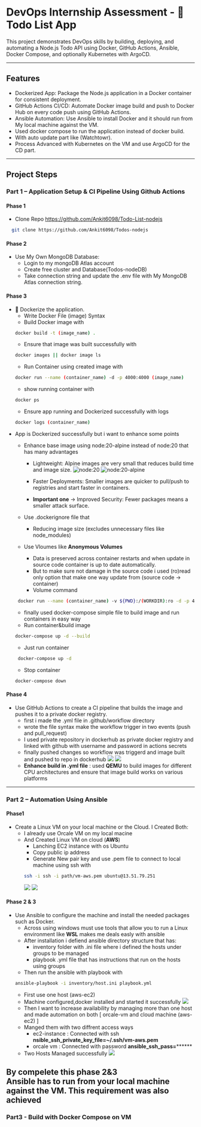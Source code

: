 #  DevOps Internship Assessment - 📝Todo List App

This project demonstrates DevOps skills by building, deploying, and automating a Node.js Todo API using Docker, GitHub Actions, Ansible, Docker Compose, and optionally Kubernetes with ArgoCD.

---
## Features

- Dockerized App: Package the Node.js application in a Docker container for consistent deployment.
- GitHub Actions CI/CD: Automate Docker image build and push to Docker Hub on every code push using GitHub Actions.
- Ansible Automation: Use Ansible to install Docker and it should run from My local machine against the VM.
- Used docker compose to run the application instead of docker build.
- With auto update part like (Watchtowr).
- Process Advanced with Kubernetes on the VM and use ArgoCD for the CD part.

---

## Project Steps
###  **Part 1 – Application Setup & CI Pipeline Using Github Actions**
#### Phase 1
- Clone Repo https://github.com/Ankit6098/Todo-List-nodejs 
```bash
  git clone https://github.com/Ankit6098/Todos-nodejs
```
#### Phase 2
- Use My Own MongoDB Database:
  - Login to my mongoDB Atlas account 
  - Create free cluster and Database(Todos-nodeDB)
  - Take connection string and update the .env file with My MongoDB Atlas connection string.
#### Phase 3
- 🐳 Dockerize the application.
  - Write Docker File (image) Syntax
  - Build Docker image with
  ```bash
  docker build -t (image_name) .
  ```
  - Ensure that image was built successfully with
  ```bash
  docker images || docker image ls
  ```
  - Run Container using created image with 
  ```bash
  docker run --name (container_name) -d -p 4000:4000 (image_name)
  ```
  - show running container with 
  ```bash
  docker ps
  ```
  - Ensure app running and Dockerized successfully with logs 
  ```bash
  docker logs (container_name)
  ```
- App is Dockerized successfully but i want to enhance some points 
  - Enhance base image using node:20-alpine instead of node:20 that has many advantages
    - Lightweight: Alpine images are very small that reduces build time and image size.
    ![node:20](https://github.com/horiaahmed/DevOps-Internship-Assessment-Todo-List-Nodejs/blob/main/assets/screenshots/2025-07-27.png)
    ![node:20-alpine](https://github.com/horiaahmed/DevOps-Internship-Assessment-Todo-List-Nodejs/blob/main/assets/screenshots/2025-07-27%20(3).png)

    - Faster Deployments: Smaller images are quicker to pull/push to registries and start faster in containers.
    - **Important one** -> Improved Security: Fewer packages means a smaller attack surface.
  - Use .dockerignore file that 
    - Reducing image size (excludes unnecessary files like node_modules)

  - Use Vloumes like **Anonymous Volumes** 
    - Data is preserved across container restarts and when update in source code container is up to date automatically.
    - But to make sure not damage in the source code i used (ro)read only option that make one way update from (source code -> container)
    - Volume command 
   ```bash
    docker run --name (container_name) -v ${PWD}:/(WORKDIR):ro -d -p 4000:4000 (image_name)
    ```
  - finally used docker-compose simple file to build image and run containers in easy way
  - Run container&build image 
   ```bash
   docker-compose up -d --build
   ```
    - Just run container 
   ```bash
    docker-compose up -d 
   ```
    - Stop container 
   ```bash
   docker-compose down
   ```
#### Phase 4
- Use GitHub Actions to create a CI pipeline that builds the image and pushes it to
a private docker registry.
    - first i made the .yml file in .github/workflow directory
    - wrote the file syntax make the workflow trigger in two events (push and pull_request)
    - I used private repository in dockerhub as private docker registry and linked with github with username and password in actions secrets
    - finally pushed changes so workflow was triggerd and image built and pushed to repo in dockerhub
    ![](https://github.com/horiaahmed/DevOps-Internship-Assessment-Todo-List-Nodejs/blob/main/assets/screenshots/2025-07-27%20(6).png)
    ![](https://github.com/horiaahmed/DevOps-Internship-Assessment-Todo-List-Nodejs/blob/main/assets/screenshots/2025-07-27%20(5).png)
    - **Enhance build in .yml file** : used **QEMU** to build images for different CPU architectures and ensure that image build works on various platforms
--- 
###  Part 2 – Automation Using **Ansible**
#### Phase1 
- Create a Linux VM on your local machine or the Cloud.
   I Created Both:
   - I already use Orcale VM on my local macine 
   - And Created Linux VM on cloud (**AWS**) 
      - Lanching EC2 instance with os Ubuntu
      - Copy public ip address
      - Generate New pair key and use .pem file to connect to local machine using ssh with
      ```bash
      ssh -i ssh -i path/vm-aws.pem ubuntu@13.51.79.251 
      ```
      ![](https://github.com/horiaahmed/DevOps-Internship-Assessment-Todo-List-Nodejs/blob/main/assets/screenshots/2025-07-27%20(7).png)
      ![](https://github.com/horiaahmed/DevOps-Internship-Assessment-Todo-List-Nodejs/blob/main/assets/screenshots/2025-07-27%20(9).png)
#### Phase 2 & 3
- Use Ansible to configure the machine and install the needed packages such as
Docker.
  - Across using windows must use tools that allow you to run a Linux environment like **WSL** makes me deals easly with ansible
  - After installation i defiend ansible directory structure that has:
     - inventory folder with .ini file where i defined the hosts under groups to be managed
     - playbook .yml file that has instructions that run on the hosts using groups 
  - Then run the ansible with playbook with 
  ```bash
  ansible-playbook -i inventory/host.ini playbook.yml
  ```
  - First use one host (aws-ec2)  
  - Machine configured,docker installed and started it successfully 
  ![](https://github.com/horiaahmed/DevOps-Internship-Assessment-Todo-List-Nodejs/blob/main/assets/screenshots/2025-07-28%20(6).png)
  - Then I want to increase availability by managing more than one host and made automation on both [ orcale-vm and cloud machine (aws-ec2) ]
  - Manged them with two diffrent access ways 
     - ec2-instance : Connected with ssh **nsible_ssh_private_key_file=~/.ssh/vm-aws.pem**
     - orcale vm : Connected with password **ansible_ssh_pass=********
  - Two Hosts Managed successfully
  ![](https://github.com/horiaahmed/DevOps-Internship-Assessment-Todo-List-Nodejs/blob/main/assets/screenshots/2025-07-28%20(7).png)

By compelete this **phase 2&3**  
Ansible has to run from your local machine against the VM. This requirement was also achieved 
---
###  Part3 - Build with Docker Compose on VM













  
